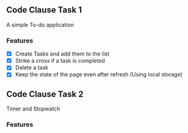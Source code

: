 ## Code Clause Task 1
A simple To-do application 
### Features
- [x] Create Tasks and add them to the list
- [x] Strike a cross if a task is completed
- [x] Delete a task 
- [x] Keep the state of the page even after refresh (Using local storage)

## Code Clause Task 2
Timer and Stopwatch
### Features
